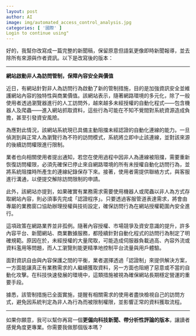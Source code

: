 ```yaml
---
layout: post
author: AI
image: img/automated_access_control_analysis.jpg
categories: [ '國際' ]
Login to continue using"
---
```

好的，我幫你改寫成一篇完整的新聞稿，保留原意但語氣更像即時新聞報導，並去除所有來源與作者資訊。以下是改寫後的版本：  

---

**網站啟動非人為訪問管制，保障內容安全與價值**  

近日，有網站針對非人為訪問行為啟動了新的管制措施，目的是加強資訊安全並維護網站內容的独特性與商業價值。該網站表示，隨著網路環境的多元化，除了一般使用者透過瀏覽器進行的人工訪問外，越來越多未經授權的自動化程式——包含機器人及爬蟲——進入網站抓取資料，這些行為可能在不知不覺間對系統資源造成負擔，甚至引發資安風險。  

為應對此情況，該網站系統現已具備主動阻擋未經認證的自動化連線的能力。一旦偵測到與正常人為瀏覽行為不符的訪問模式，系統將立即中止該連線，並對該來源的後續訪問權限進行限制。  

業者也向相關使用者提出通知，若您在使用過程中因非人為連線被阻擋，需要重新恢復訪問權限，必須先確保已停止來自網路環境的所有未授權自動化訪問行為，並將系統阻擋時所產生的連線紀錄保存下來。接著，使用者需提供聯絡方式，與客服進行溝通，以便提交解除訪問限制的申請。  

此外，該網站亦提到，如果確實有業務需求需要使用機器人或爬蟲以非人為方式存取網站內容，則必須事先完成「認證程序」。只要透過客服管道表達需求，將會由專屬的業務窗口協助辦理授權與技術設定，確保訪問行為在網站授權範圍內安全進行。  

這項政策在網路業界並非孤例。隨著內容授權、市場競爭及資安意識的提升，許多內容平台、新聞網站、商業數據服務，都陸續針對自動化程式的訪問行為制定了明確規範。原因在於，未經授權的大量爬取，可能造成伺服器負載過高、內容外流或資料濫用等問題，而人工瀏覽則能更精準地控制平台流量與用戶體驗。  

面對資訊自由與內容保護之間的平衡，業者選擇透過「認證制」來提供解決方案，一方面能讓真正有業務需求的人繼續獲取資料，另一方面也阻絕了惡意或不當的自動化攻擊。在科技快速發展的環境中，這類措施被視為確保網站長期穩定營運的重要手段。  

據悉，該管制措施已全面實施，提醒有相關需求的使用者盡快檢視自己的訪問方式，避免因系統判定為非人為行為而被限制權限，並影響正常的資料獲取流程。  

---

如果你願意，我可以幫你再寫一個**更偏向科技新聞、帶分析性評論的版本**，讓讀者感覺角度更專業。你需要我做那個版本嗎？
